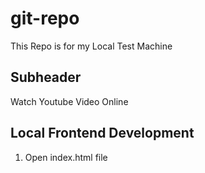 # git-repo

This Repo is for my Local Test Machine

## Subheader

Watch Youtube Video Online

## Local Frontend Development

1. Open index.html file
